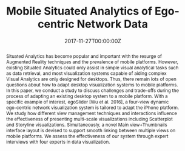 ---
title: "Mobile Situated Analytics of Ego-centric Network Data"

# Authors
# If you created a profile for a user (e.g. the default `admin` user), write the username (folder name) here 
# and it will be replaced with their full name and linked to their profile.
authors:
- Mingqian Zhao
- Yijia Su
- Jian Zhao
- admin
- Huamin Qu

date: "2017-11-27T00:00:00Z"
doi: "10.1145/3139295.3139309"

# Schedule page publish date (NOT publication's date).
publishDate: "2017-11-27T00:00:00Z"

# Publication type.
# Legend: 0 = Uncategorized; 1 = Conference paper; 2 = Journal article;
# 3 = Preprint / Working Paper; 4 = Report; 5 = Book; 6 = Book section;
# 7 = Thesis; 8 = Patent
publication_types: ["1"]

# Publication name and optional abbreviated publication name.
publication: In *SIGGRAPH Asia Symposium on Visualization*

abstract: Situated Analytics has become popular and important with the resurge of Augmented Reality techniques and the prevalence of mobile platforms. However, existing Situated Analytics could only assist in simple visual analytical tasks such as data retrieval, and most visualization systems capable of aiding complex Visual Analytics are only designed for desktops. Thus, there remain lots of open questions about how to adapt desktop visualization systems to mobile platforms. In this paper, we conduct a study to discuss challenges and trade-offs during the process of adapting an existing desktop system to a mobile platform. With a specific example of interest, egoSlider [Wu et al. 2016], a four-view dynamic ego-centric network visualization system is tailored to adapt the iPhone platform. We study how different view management techniques and interactions influence the effectiveness of presenting multi-scale visualizations including Scatterplot and Storyline visualizations. Simultaneously, a novel Main view+Thumbnails interface layout is devised to support smooth linking between multiple views on mobile platforms. We assess the effectiveness of our system through expert interviews with four experts in data visualization.

tags: []

# Display this page in the Featured widget?
featured: true

# Custom links (uncomment lines below)
# links:
# - name: Custom Link
#   url: http://example.org

url_pdf: ''
url_code: ''
url_dataset: ''
url_poster: ''
url_project: ''
url_slides: ''
url_source: ''
url_video: ''

# Featured image
# To use, add an image named `featured.jpg/png` to your page's folder. 
image:
  caption: ''
  focal_point: ""
  preview_only: false

---